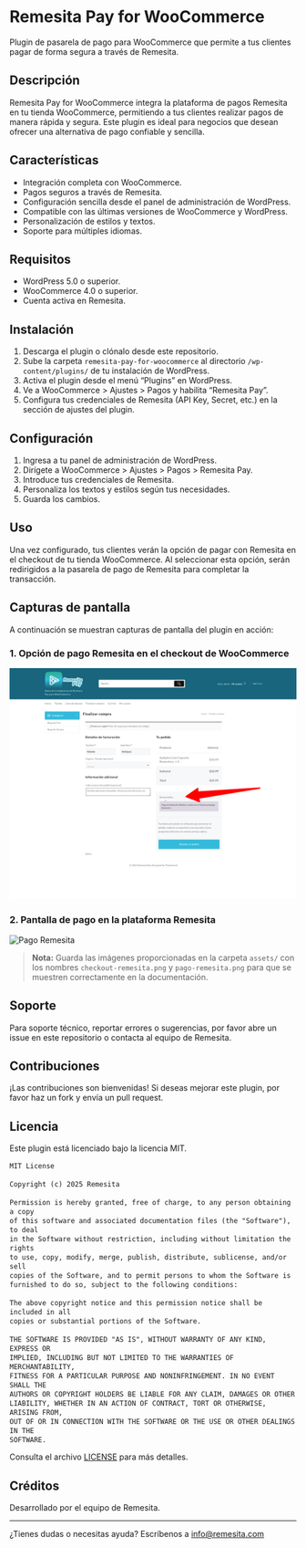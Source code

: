 # Remesita Pay for WooCommerce

Plugin de pasarela de pago para WooCommerce que permite a tus clientes pagar de forma segura a través de Remesita.

## Descripción

Remesita Pay for WooCommerce integra la plataforma de pagos Remesita en tu tienda WooCommerce, permitiendo a tus clientes realizar pagos de manera rápida y segura. Este plugin es ideal para negocios que desean ofrecer una alternativa de pago confiable y sencilla.

## Características

- Integración completa con WooCommerce.
- Pagos seguros a través de Remesita.
- Configuración sencilla desde el panel de administración de WordPress.
- Compatible con las últimas versiones de WooCommerce y WordPress.
- Personalización de estilos y textos.
- Soporte para múltiples idiomas.

## Requisitos

- WordPress 5.0 o superior.
- WooCommerce 4.0 o superior.
- Cuenta activa en Remesita.

## Instalación

1. Descarga el plugin o clónalo desde este repositorio.
2. Sube la carpeta `remesita-pay-for-woocommerce` al directorio `/wp-content/plugins/` de tu instalación de WordPress.
3. Activa el plugin desde el menú “Plugins” en WordPress.
4. Ve a WooCommerce > Ajustes > Pagos y habilita “Remesita Pay”.
5. Configura tus credenciales de Remesita (API Key, Secret, etc.) en la sección de ajustes del plugin.

## Configuración

1. Ingresa a tu panel de administración de WordPress.
2. Dirígete a WooCommerce > Ajustes > Pagos > Remesita Pay.
3. Introduce tus credenciales de Remesita.
4. Personaliza los textos y estilos según tus necesidades.
5. Guarda los cambios.

## Uso

Una vez configurado, tus clientes verán la opción de pagar con Remesita en el checkout de tu tienda WooCommerce. Al seleccionar esta opción, serán redirigidos a la pasarela de pago de Remesita para completar la transacción.

## Capturas de pantalla

A continuación se muestran capturas de pantalla del plugin en acción:

### 1. Opción de pago Remesita en el checkout de WooCommerce

![Checkout Remesita Pay](assets/checkout-remesita.png)

### 2. Pantalla de pago en la plataforma Remesita

![Pago Remesita](assets/pago-remesita.png)

> **Nota:** Guarda las imágenes proporcionadas en la carpeta `assets/` con los nombres `checkout-remesita.png` y `pago-remesita.png` para que se muestren correctamente en la documentación.

## Soporte

Para soporte técnico, reportar errores o sugerencias, por favor abre un issue en este repositorio o contacta al equipo de Remesita.

## Contribuciones

¡Las contribuciones son bienvenidas! Si deseas mejorar este plugin, por favor haz un fork y envía un pull request.

## Licencia

Este plugin está licenciado bajo la licencia MIT.

```
MIT License

Copyright (c) 2025 Remesita

Permission is hereby granted, free of charge, to any person obtaining a copy
of this software and associated documentation files (the "Software"), to deal
in the Software without restriction, including without limitation the rights
to use, copy, modify, merge, publish, distribute, sublicense, and/or sell
copies of the Software, and to permit persons to whom the Software is
furnished to do so, subject to the following conditions:

The above copyright notice and this permission notice shall be included in all
copies or substantial portions of the Software.

THE SOFTWARE IS PROVIDED "AS IS", WITHOUT WARRANTY OF ANY KIND, EXPRESS OR
IMPLIED, INCLUDING BUT NOT LIMITED TO THE WARRANTIES OF MERCHANTABILITY,
FITNESS FOR A PARTICULAR PURPOSE AND NONINFRINGEMENT. IN NO EVENT SHALL THE
AUTHORS OR COPYRIGHT HOLDERS BE LIABLE FOR ANY CLAIM, DAMAGES OR OTHER
LIABILITY, WHETHER IN AN ACTION OF CONTRACT, TORT OR OTHERWISE, ARISING FROM,
OUT OF OR IN CONNECTION WITH THE SOFTWARE OR THE USE OR OTHER DEALINGS IN THE
SOFTWARE.
```

Consulta el archivo [LICENSE](LICENSE) para más detalles.

## Créditos

Desarrollado por el equipo de Remesita.

---
¿Tienes dudas o necesitas ayuda? Escríbenos a info@remesita.com
